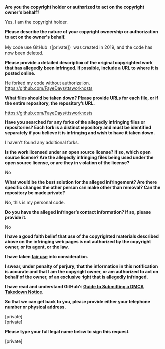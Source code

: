 **Are you the copyright holder or authorized to act on the copyright owner's behalf?**

Yes, I am the copyright holder.

**Please describe the nature of your copyright ownership or authorization to act on the owner's behalf.**

My code use GitHub（[private]）was created in 2019, and the code has now been deleted.

**Please provide a detailed description of the original copyrighted work that has allegedly been infringed. If possible, include a URL to where it is posted online.**

He forked my code without authorization.  
https://github.com/FayeDays/ttsworkhosts

**What files should be taken down? Please provide URLs for each file, or if the entire repository, the repository’s URL.**

https://github.com/FayeDays/ttsworkhosts

**Have you searched for any forks of the allegedly infringing files or repositories? Each fork is a distinct repository and must be identified separately if you believe it is infringing and wish to have it taken down.**

I haven't found any additional forks.

**Is the work licensed under an open source license? If so, which open source license? Are the allegedly infringing files being used under the open source license, or are they in violation of the license?**

No

**What would be the best solution for the alleged infringement? Are there specific changes the other person can make other than removal? Can the repository be made private?**

No, this is my personal code.

**Do you have the alleged infringer’s contact information? If so, please provide it.**

No

**I have a good faith belief that use of the copyrighted materials described above on the infringing web pages is not authorized by the copyright owner, or its agent, or the law.**

**I have taken <a href="https://www.lumendatabase.org/topics/22">fair use</a> into consideration.**

**I swear, under penalty of perjury, that the information in this notification is accurate and that I am the copyright owner, or am authorized to act on behalf of the owner, of an exclusive right that is allegedly infringed.**

**I have read and understand GitHub's <a href="https://docs.github.com/articles/guide-to-submitting-a-dmca-takedown-notice/">Guide to Submitting a DMCA Takedown Notice</a>.**

**So that we can get back to you, please provide either your telephone number or physical address.**

[private]  
[private]

**Please type your full legal name below to sign this request.**

[private]

